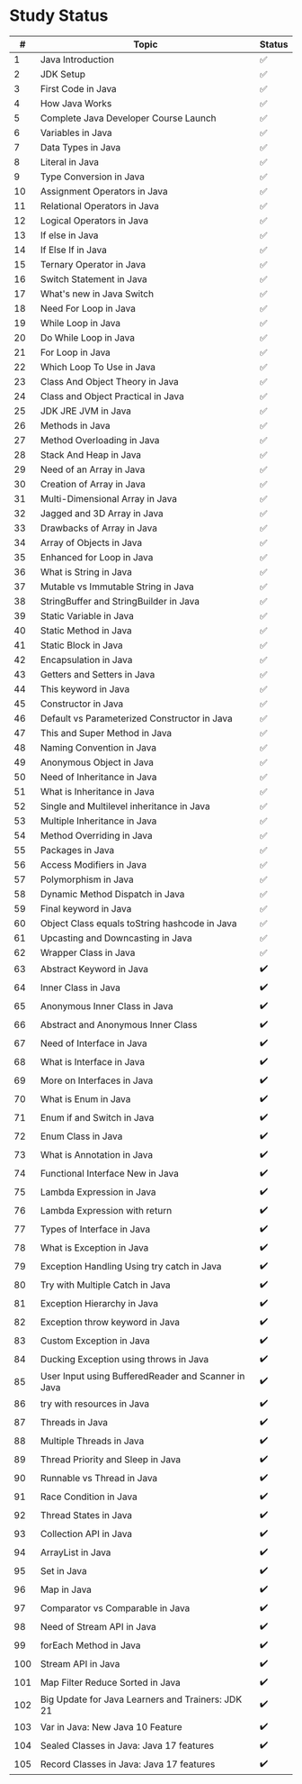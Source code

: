 # Study Status

| #   | Topic                                               | Status             |
| --- | ----------------------------------------------------| -------------------|
| 1   | Java Introduction                                   | :white_check_mark: |
| 2   | JDK Setup                                           | :white_check_mark: |
| 3   | First Code in Java                                  | :white_check_mark: |
| 4   | How Java Works                                      | :white_check_mark: |
| 5   | Complete Java Developer Course Launch               | :white_check_mark: |
| 6   | Variables in Java                                   | :white_check_mark: |
| 7   | Data Types in Java                                  | :white_check_mark: |
| 8   | Literal in Java                                     | :white_check_mark: |
| 9   | Type Conversion in Java                             | :white_check_mark: |
| 10  | Assignment Operators in Java                        | :white_check_mark: |
| 11  | Relational Operators in Java                        | :white_check_mark: |
| 12  | Logical Operators in Java                           | :white_check_mark: |
| 13  | If else in Java                                     | :white_check_mark: |
| 14  | If Else If in Java                                  | :white_check_mark: |
| 15  | Ternary Operator in Java                            | :white_check_mark: |
| 16  | Switch Statement in Java                            | :white_check_mark: |
| 17  | What's new in Java Switch                           | :white_check_mark: |
| 18  | Need For Loop in Java                               | :white_check_mark: |
| 19  | While Loop in Java                                  | :white_check_mark: |
| 20  | Do While Loop in Java                               | :white_check_mark: |
| 21  | For Loop in Java                                    | :white_check_mark: |
| 22  | Which Loop To Use in Java                           | :white_check_mark: |
| 23  | Class And Object Theory in Java                     | :white_check_mark: |
| 24  | Class and Object Practical in Java                  | :white_check_mark: |
| 25  | JDK JRE JVM in Java                                 | :white_check_mark: |
| 26  | Methods in Java                                     | :white_check_mark: |
| 27  | Method Overloading in Java                          | :white_check_mark: |
| 28  | Stack And Heap in Java                              | :white_check_mark: |
| 29  | Need of an Array in Java                            | :white_check_mark: |
| 30  | Creation of Array in Java                           | :white_check_mark: |
| 31  | Multi-Dimensional Array in Java                     | :white_check_mark: |
| 32  | Jagged and 3D Array in Java                         | :white_check_mark: |
| 33  | Drawbacks of Array in Java                          | :white_check_mark: |
| 34  | Array of Objects in Java                            | :white_check_mark: |
| 35  | Enhanced for Loop in Java                           | :white_check_mark: |
| 36  | What is String in Java                              | :white_check_mark: |
| 37  | Mutable vs Immutable String in Java                 | :white_check_mark: |
| 38  | StringBuffer and StringBuilder in Java              | :white_check_mark: |
| 39  | Static Variable in Java                             | :white_check_mark: |
| 40  | Static Method in Java                               | :white_check_mark: |
| 41  | Static Block in Java                                | :white_check_mark: |
| 42  | Encapsulation in Java                               | :white_check_mark: |
| 43  | Getters and Setters in Java                         | :white_check_mark: |
| 44  | This keyword in Java                                | :white_check_mark: |
| 45  | Constructor in Java                                 | :white_check_mark: |
| 46  | Default vs Parameterized Constructor in Java        | :white_check_mark: |
| 47  | This and Super Method in Java                       | :white_check_mark: |
| 48  | Naming Convention in Java                           | :white_check_mark: |
| 49  | Anonymous Object in Java                            | :white_check_mark: |
| 50  | Need of Inheritance in Java                         | :white_check_mark: |
| 51  | What is Inheritance in Java                         | :white_check_mark: |
| 52  | Single and Multilevel inheritance in Java           | :white_check_mark: |
| 53  | Multiple Inheritance in Java                        | :white_check_mark: |
| 54  | Method Overriding in Java                           | :white_check_mark: |
| 55  | Packages in Java                                    | :white_check_mark: |
| 56  | Access Modifiers in Java                            | :white_check_mark: |
| 57  | Polymorphism in Java                                | :white_check_mark: |
| 58  | Dynamic Method Dispatch in Java                     | :white_check_mark: |
| 59  | Final keyword in Java                               | :white_check_mark: |
| 60  | Object Class equals toString hashcode in Java       | :white_check_mark: |
| 61  | Upcasting and Downcasting in Java                   | :white_check_mark: |
| 62  | Wrapper Class in Java                               | :white_check_mark: |
| 63  | Abstract Keyword in Java                            | :heavy_check_mark: |
| 64  | Inner Class in Java                                 | :heavy_check_mark: |
| 65  | Anonymous Inner Class in Java                       | :heavy_check_mark: |
| 66  | Abstract and Anonymous Inner Class                  | :heavy_check_mark: |
| 67  | Need of Interface in Java                           | :heavy_check_mark: |
| 68  | What is Interface in Java                           | :heavy_check_mark: |
| 69  | More on Interfaces in Java                          | :heavy_check_mark: |
| 70  | What is Enum in Java                                | :heavy_check_mark: |
| 71  | Enum if and Switch in Java                          | :heavy_check_mark: |
| 72  | Enum Class in Java                                  | :heavy_check_mark: |
| 73  | What is Annotation in Java                          | :heavy_check_mark: |
| 74  | Functional Interface New in Java                    | :heavy_check_mark: |
| 75  | Lambda Expression in Java                           | :heavy_check_mark: |
| 76  | Lambda Expression with return                       | :heavy_check_mark: |
| 77  | Types of Interface in Java                          | :heavy_check_mark: |
| 78  | What is Exception in Java                           | :heavy_check_mark: |
| 79  | Exception Handling Using try catch in Java          | :heavy_check_mark: |
| 80  | Try with Multiple Catch in Java                     | :heavy_check_mark: |
| 81  | Exception Hierarchy in Java                         | :heavy_check_mark: |
| 82  | Exception throw keyword in Java                     | :heavy_check_mark: |
| 83  | Custom Exception in Java                            | :heavy_check_mark: |
| 84  | Ducking Exception using throws in Java              | :heavy_check_mark: |
| 85  | User Input using BufferedReader and Scanner in Java | :heavy_check_mark: |
| 86  | try with resources in Java                          | :heavy_check_mark: |
| 87  | Threads in Java                                     | :heavy_check_mark: |
| 88  | Multiple Threads in Java                            | :heavy_check_mark: |
| 89  | Thread Priority and Sleep in Java                   | :heavy_check_mark: |
| 90  | Runnable vs Thread in Java                          | :heavy_check_mark: |
| 91  | Race Condition in Java                              | :heavy_check_mark: |
| 92  | Thread States in Java                               | :heavy_check_mark: |
| 93  | Collection API in Java                              | :heavy_check_mark: |
| 94  | ArrayList in Java                                   | :heavy_check_mark: |
| 95  | Set in Java                                         | :heavy_check_mark: |
| 96  | Map in Java                                         | :heavy_check_mark: |
| 97  | Comparator vs Comparable in Java                    | :heavy_check_mark: |
| 98  | Need of Stream API in Java                          | :heavy_check_mark: |
| 99  | forEach Method in Java                              | :heavy_check_mark: |
| 100 | Stream API in Java                                  | :heavy_check_mark: |
| 101 | Map Filter Reduce Sorted in Java                    | :heavy_check_mark: |
| 102 | Big Update for Java Learners and Trainers: JDK 21   | :heavy_check_mark: |
| 103 | Var in Java: New Java 10 Feature                    | :heavy_check_mark: |
| 104 | Sealed Classes in Java: Java 17 features            | :heavy_check_mark: |
| 105 | Record Classes in Java: Java 17 features            | :heavy_check_mark: |
